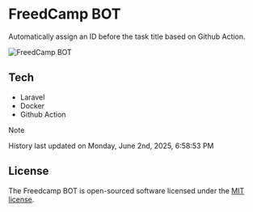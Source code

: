# FreedCamp BOT

Automatically assign an ID before the task title based on Github Action.

![FreedCamp BOT](https://repository-images.githubusercontent.com/737932867/7d34798b-2680-471c-b089-a78a718d3d6a)

## Tech

- Laravel
- Docker
- Github Action

> [!NOTE]  
> History last updated on Monday, June 2nd, 2025, 6:58:53 PM

## License

The Freedcamp BOT is open-sourced software licensed under the [MIT license](https://opensource.org/licenses/MIT).
